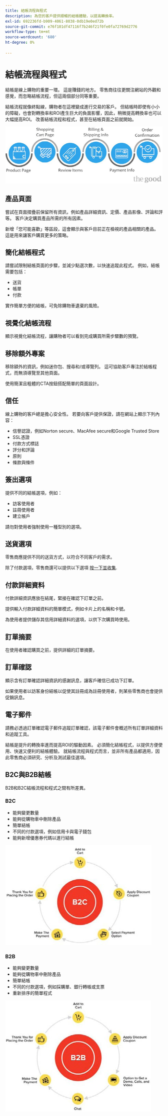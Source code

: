```yaml
---
title: 結帳流程與程式
description: 為您的客戶提供順暢的結帳體驗，以提高轉換率。
exl-id: 692236fd-b909-4061-8038-0db19e0ed72b
source-git-commit: e76f101df47116f7b246f21f0fe0fa72769d2776
workflow-type: tm+mt
source-wordcount: '680'
ht-degree: 0%

---
```


# 結帳流程與程式

結帳是線上購物的重要一環。 這是賺錢的地方。 零售商往往更關注網站的外觀和感覺，而忽略結帳流程，但這兩個部分同等重要。

結帳流程就像終點線，購物者在這裡變成進行交易的客戶。 但結帳時即使有小小的障礙，也會對轉換率和ROI產生巨大的負面影響，因此，稍微提高轉換率也可以大幅提高ROI。 改善結帳流程和程式，甚至在結帳頁面之前就開始。

![結帳程式流程圖](../../assets/playbooks/checkout-diagram.png)

## 產品頁面

嘗試在頁面摺疊前保留所有資訊，例如產品詳細資訊、定價、產品影像、評論和評等。 客戶決定購買產品所需的所有因素。

新增「您可能喜歡」等區段，這會顯示與客戶目前正在檢視的產品相關的產品。 這是用來讓客戶購買更多的策略。

## 簡化結帳程式

請嘗試限制結帳頁面的步驟，並減少點選次數，以快速追蹤此程式。 例如，結帳需要包括：

- 送貨
- 帳單
- 付款

實作簡單方便的結帳，可免除購物車遺棄的風險。

## 視覺化結帳流程

顯示視覺化結帳流程，讓購物者可以看到完成購買所需步驟數的預覽。

## 移除額外專案

移除額外的資訊，例如迷你包、搜尋和/或導覽列。 這可協助客戶專注於結帳程式，而無須導覽至其他頁面。

使用簡潔且粗體的CTA按鈕搭配簡單的頁面設計。

## 信任

線上購物的客戶總是擔心安全性。 若要向客戶提供保證，請在網站上顯示下列內容：

- 信譽認證，例如Norton secure、MacAfee secure和Google Trusted Store
- SSL憑證
- 付款方式標誌
- 評分和評論
- 原則
- 條款與條件

## 簽出選項

提供不同的結帳選項，例如：

- 訪客使用者
- 註冊使用者
- 建立帳戶

請勿對使用者強制使用一種型別的選項。

## 送貨選項

零售商應提供不同的送貨方式，以符合不同客戶的需求。

除了付款選項，零售商還可以提供以下選項 [按一下並收集](click-collect.md).

## 付款詳細資料

付款詳細資訊應放在結尾，緊接在確認下訂單之前。

提供輸入付款詳細資料的簡單模式，例如卡片上的名稱和卡號。

為使用者提供儲存其信用詳細資料的選項，以供下次購買時使用。

## 訂單摘要

在使用者確認購買之前，提供詳細的訂單摘要。

## 訂單確認

顯示含有訂單確認詳細資訊的感謝訊息，讓客戶確信已成功下訂單。

如果使用者以訪客身份結帳以促使其註冊成為註冊使用者，則某些零售商也會提供促銷訊息。

## 電子郵件

請務必透過訂單確認電子郵件追蹤訂單確認，該電子郵件會概述所有訂單詳細資料和追蹤工具。

結帳是提升的轉換率進而提高ROI的驅動因素。 必須簡化結帳程式，以提供方便使用、快速又便利的結帳體驗。 就結帳流程與程式而言，並非所有產品都適用，因此零售商必須研究、分析及測試最佳選項。

## B2C與B2B結帳

B2B和B2C結帳流程和程式之間有所差異。

### B2C

- 能夠變更數量
- 能夠從購物車中刪除產品
- 簡單結帳
- 不同的付款選項，例如信用卡與電子錢包
- 能夠新增優惠券代碼以進行結帳

![B2C簽出圖表](../../assets/playbooks/checkout-b2c.png)

### B2B

- 能夠變更數量
- 能夠從購物車中刪除產品
- 簡單結帳
- 不同的付款選項，例如採購單、銀行轉帳或支票
- 重新排序的簡單程式

![B2B簽出圖表](../../assets/playbooks/checkout-b2b.png)
